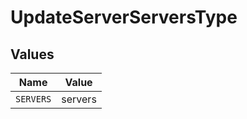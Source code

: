 # UpdateServerServersType


## Values

| Name      | Value     |
| --------- | --------- |
| `SERVERS` | servers   |